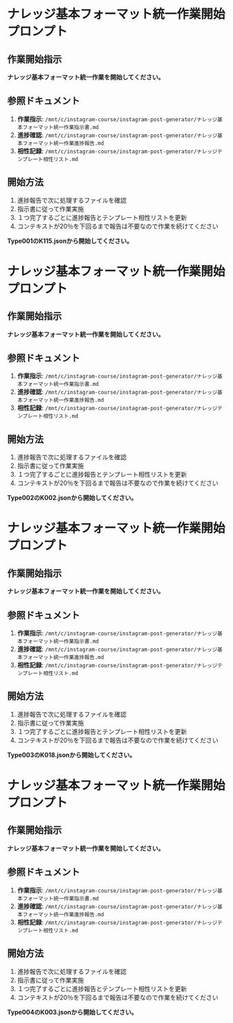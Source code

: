 # ナレッジ基本フォーマット統一作業開始プロンプト

## 作業開始指示

**ナレッジ基本フォーマット統一作業を開始してください。**

## 参照ドキュメント

1. **作業指示**: `/mnt/c/instagram-course/instagram-post-generator/ナレッジ基本フォーマット統一作業指示書.md`
2. **進捗確認**: `/mnt/c/instagram-course/instagram-post-generator/ナレッジ基本フォーマット統一作業進捗報告.md`
3. **相性記録**: `/mnt/c/instagram-course/instagram-post-generator/ナレッジテンプレート相性リスト.md`

## 開始方法

1. 進捗報告で次に処理するファイルを確認
2. 指示書に従って作業実施
3. １つ完了するごとに進捗報告とテンプレート相性リストを更新
4. コンテキストが20％を下回るまで報告は不要なので作業を続けてください

**Type001のK115.jsonから開始してください。**

# ナレッジ基本フォーマット統一作業開始プロンプト

## 作業開始指示

**ナレッジ基本フォーマット統一作業を開始してください。**

## 参照ドキュメント

1. **作業指示**: `/mnt/c/instagram-course/instagram-post-generator/ナレッジ基本フォーマット統一作業指示書.md`
2. **進捗確認**: `/mnt/c/instagram-course/instagram-post-generator/ナレッジ基本フォーマット統一作業進捗報告.md`
3. **相性記録**: `/mnt/c/instagram-course/instagram-post-generator/ナレッジテンプレート相性リスト.md`

## 開始方法

1. 進捗報告で次に処理するファイルを確認
2. 指示書に従って作業実施
3. １つ完了するごとに進捗報告とテンプレート相性リストを更新
4. コンテキストが20％を下回るまで報告は不要なので作業を続けてください

**Type002のK002.jsonから開始してください。**


# ナレッジ基本フォーマット統一作業開始プロンプト

## 作業開始指示

**ナレッジ基本フォーマット統一作業を開始してください。**

## 参照ドキュメント

1. **作業指示**: `/mnt/c/instagram-course/instagram-post-generator/ナレッジ基本フォーマット統一作業指示書.md`
2. **進捗確認**: `/mnt/c/instagram-course/instagram-post-generator/ナレッジ基本フォーマット統一作業進捗報告.md`
3. **相性記録**: `/mnt/c/instagram-course/instagram-post-generator/ナレッジテンプレート相性リスト.md`

## 開始方法

1. 進捗報告で次に処理するファイルを確認
2. 指示書に従って作業実施
3. １つ完了するごとに進捗報告とテンプレート相性リストを更新
4. コンテキストが20％を下回るまで報告は不要なので作業を続けてください

**Type003のK018.jsonから開始してください。**

# ナレッジ基本フォーマット統一作業開始プロンプト

## 作業開始指示

**ナレッジ基本フォーマット統一作業を開始してください。**

## 参照ドキュメント

1. **作業指示**: `/mnt/c/instagram-course/instagram-post-generator/ナレッジ基本フォーマット統一作業指示書.md`
2. **進捗確認**: `/mnt/c/instagram-course/instagram-post-generator/ナレッジ基本フォーマット統一作業進捗報告.md`
3. **相性記録**: `/mnt/c/instagram-course/instagram-post-generator/ナレッジテンプレート相性リスト.md`

## 開始方法

1. 進捗報告で次に処理するファイルを確認
2. 指示書に従って作業実施
3. １つ完了するごとに進捗報告とテンプレート相性リストを更新
4. コンテキストが20％を下回るまで報告は不要なので作業を続けてください

**Type004のK003.jsonから開始してください。**